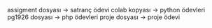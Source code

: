 assigment dosyası -> satranç ödevi
colab kopyası -> python ödevleri
pg1926 dosyası -> php ödevleri
proje dosyası -> proje ödevi
